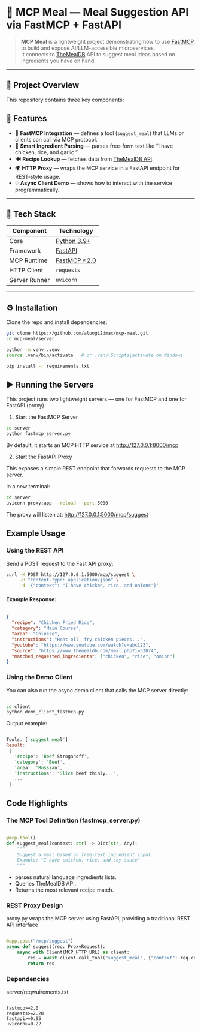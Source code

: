 # 🥗 MCP Meal — Meal Suggestion API via FastMCP + FastAPI

> **MCP Meal** is a lightweight project demonstrating how to use [FastMCP](https://pypi.org/project/fastmcp/) to build and expose AI/LLM-accessible microservices.  
> It connects to [TheMealDB](https://www.themealdb.com) API to suggest meal ideas based on ingredients you have on hand.

---

## 📂 Project Overview

This repository contains three key components:


## 🚀 Features

- 🔧 **FastMCP Integration** — defines a tool (`suggest_meal`) that LLMs or clients can call via MCP protocol.  
- 🍳 **Smart Ingredient Parsing** — parses free-form text like “I have chicken, rice, and garlic.”  
- 🍽️ **Recipe Lookup** — fetches data from [TheMealDB API](https://www.themealdb.com/api.php).  
- 🌍 **HTTP Proxy** — wraps the MCP service in a FastAPI endpoint for REST-style usage.  
- 💡 **Async Client Demo** — shows how to interact with the service programmatically.

---

## 🧰 Tech Stack

| Component | Technology |
|------------|-------------|
| Core | [Python 3.9+](https://www.python.org/) |
| Framework | [FastAPI](https://fastapi.tiangolo.com/) |
| MCP Runtime | [FastMCP ≥2.0](https://pypi.org/project/fastmcp/) |
| HTTP Client | `requests` |
| Server Runner | `uvicorn` |

---

## ⚙️ Installation

Clone the repo and install dependencies:

```bash
git clone https://github.com/alpogi2dmax/mcp-meal.git
cd mcp-meal/server

python -m venv .venv
source .venv/bin/activate   # or .venv\Scripts\activate on Windows

pip install -r requirements.txt
```

## ▶️ Running the Servers

This project runs two lightweight servers — one for FastMCP and one for FastAPI (proxy).

1. Start the FastMCP Server

```bash
cd server
python fastmcp_server.py
```

By default, it starts an MCP HTTP service at
http://127.0.0.1:8000/mcp

2. Start the FastAPI Proxy

This exposes a simple REST endpoint that forwards requests to the MCP server.

In a new terminal:

```bash
cd server
uvicorn proxy:app --reload --port 5000
```

The proxy will listen at:
http://127.0.0.1:5000/mcp/suggest

## Example Usage

### Using the REST API

Send a POST request to the Fast API proxy:

```bash
curl -X POST http://127.0.0.1:5000/mcp/suggest \
     -H "Content-Type: application/json" \
     -d '{"context": "I have chicken, rice, and onions"}'
```

#### Example Response:
```json

{
  "recipe": "Chicken Fried Rice",
  "category": "Main Course",
  "area": "Chinese",
  "instructions": "Heat oil, fry chicken pieces...",
  "youtube": "https://www.youtube.com/watch?v=abc123",
  "source": "https://www.themealdb.com/meal.php?i=52874",
  "matched_requested_ingredients": ["chicken", "rice", "onion"]
}

```

### Using the Demo Client

You can also run the async demo client that calls the MCP server directly:

```bash

cd client
python demo_client_fastmcp.py
```

Output example:
```rust

Tools: ['suggest_meal']
Result:
 {
   'recipe': 'Beef Stroganoff',
   'category': 'Beef',
   'area': 'Russian',
   'instructions': 'Slice beef thinly...',
   ...
 }

 ```

## Code Highlights

### The MCP Tool Definition (fastmcp_server.py)

```python

@mcp.tool()
def suggest_meal(context: str) -> Dict[str, Any]:
    """
    Suggest a meal based on free-text ingredient input.
    Example: "I have chicken, rice, and soy sauce"
    """
```

* parses natural language ingredients lists.
* Queries TheMealDB API.
* Returns the most relevant recipe match.

### REST Proxy Design

proxy.py wraps the MCP server using FastAPI, providing a traditional REST API interface

```python

@app.post("/mcp/suggest")
async def suggest(req: ProxyRequest):
    async with Client(MCP_HTTP_URL) as client:
        res = await client.call_tool("suggest_meal", {"context": req.context})
        return res
```

### Dependencies

server/reqwuirements.txt

```shell

fastmcp>=2.0
requests>=2.28
fastapi>=0.95
uvicorn>=0.22
```

